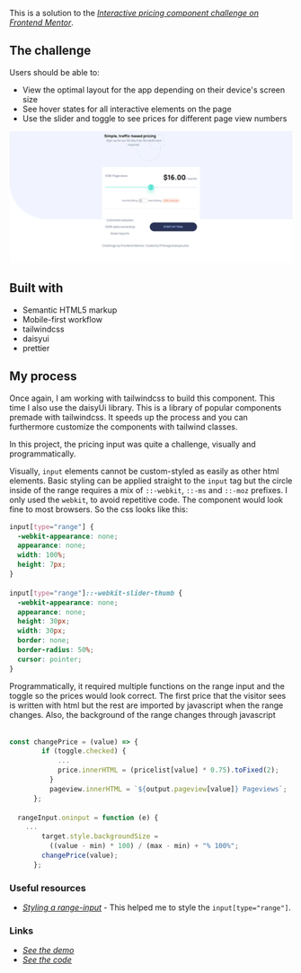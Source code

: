 
This is a solution to the *<ins>[Interactive pricing component challenge on Frontend Mentor](https://www.frontendmentor.io/challenges/interactive-pricing-component-t0m8PIyY8)</ins>*. 

## The challenge

Users should be able to:

- View the optimal layout for the app depending on their device's screen size
- See hover states for all interactive elements on the page
- Use the slider and toggle to see prices for different page view numbers

![](./screenshot.webp)

## Built with

- Semantic HTML5 markup
- Mobile-first workflow
- tailwindcss
- daisyui
- prettier 

## My process
Once again, I am working with tailwindcss to build this component.
This time I also use the daisyUi library. This is a library of popular components premade with tailwindcss. It speeds up the process and you can furthermore customize the components with tailwind classes.

In this project, the pricing input was quite a challenge, visually and programmatically.

Visually, `input` elements cannot be custom-styled as easily as other html elements. Basic styling can be applied straight to the `input` tag but the circle inside of the range requires a mix of `::-webkit`, `::-ms` and `::-moz` prefixes.
I only used the `webkit`, to avoid repetitive code. The component would look fine to most browsers. So the css looks like this:

```css
input[type="range"] {
  -webkit-appearance: none;
  appearance: none;
  width: 100%;
  height: 7px;
}

input[type="range"]::-webkit-slider-thumb {
  -webkit-appearance: none;
  appearance: none;
  height: 30px;
  width: 30px;
  border: none;
  border-radius: 50%;
  cursor: pointer;
}
```

Programmatically, it required multiple functions on the range input and the toggle so the prices would look correct.
The first price that the visitor sees is written with html but the rest are imported by javascript when the range changes.
Also, the background of the range changes through javascript

```js

const changePrice = (value) => {
        if (toggle.checked) {
            ...
            price.innerHTML = (pricelist[value] * 0.75).toFixed(2);
          }
          pageview.innerHTML = `${output.pageview[value]} Pageviews`;
      };

  rangeInput.oninput = function (e) {
    ...
        target.style.backgroundSize =
          ((value - min) * 100) / (max - min) + "% 100%";
        changePrice(value);
      };
```




### Useful resources

- *<ins>[Styling a range-input](https://nikitahl.com/style-range-input-css)</ins>* - This helped me to style the `input[type="range"]`.

### Links
- *<ins>[See the demo](https://panugr.github.io/frontendmentor-challenges/junior/interactive-pricing-component/)</ins>*
- *<ins>[See the code](https://github.com/PanuGr/frontendmentor-challenges/tree/main/junior/interactive-pricing-component)</ins>*
